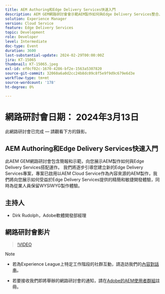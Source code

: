 ```yaml
---
title: AEM Authoring和Edge Delivery Services快速入門
description: AEM GEM網路研討會會示範AEM製作如何與Edge Delivery Services整合、使用AEM Cloud Service建立專案以及維護WYSIWYG製作介面。
solution: Experience Manager
version: Cloud Service
feature: Edge Delivery Services
topic: Development
role: Developer
level: Intermediate
doc-type: Event
duration: 3600
last-substantial-update: 2024-02-29T00:00:00Z
jira: KT-15065
thumbnail: KT-15065.jpeg
exl-id: ef0cf02c-1670-4286-bf2e-1563a5307820
source-git-commit: 32060a6a0d2cc24b8dc09c8f5e9f9d9c679e6d3e
workflow-type: tm+mt
source-wordcount: '178'
ht-degree: 0%

---
```


# 網路研討會日期： 2024年3月13日

此網路研討會已完成 — 請觀看下方的錄影。

## AEM Authoring和Edge Delivery Services快速入門

此AEM GEM網路研討會包含簡報和示範，向您展示AEM製作如何與Edge Delivery Services搭配運作。 我們將逐步引導您建立新的Edge Delivery Services專案，專案已啟用以AEM Cloud Service作為內容來源的AEM製作，我們將向您展示如何受益於Edge Delivery Services提供的精簡和敏捷開發體驗，同時為從業人員保留WYSIWYG製作體驗。

## 主持人

* Dirk Rudolph，Adobe軟體開發部經理

## 網路研討會影片

>[!VIDEO](https://video.tv.adobe.com/v/3427919/)

>[!NOTE]
> 
>* 若為Experience League上特定工作階段的社群互動，請造訪我們的[內容對話串](https://adobe.ly/3uIj6D7)。
>
>* 若要接收我們即將舉辦的網路研討會的通知，請在[Adobe的AEM使用者群組](https://aem-augs.adobe.com/)註冊。
